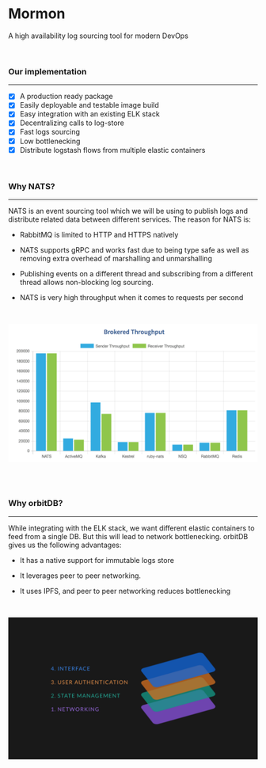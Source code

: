 # Mormon
A high availability log sourcing tool for modern DevOps

<br />

### Our implementation
---

- [X] A production ready package
- [X] Easily deployable and testable image build
- [X] Easy integration with an existing ELK stack
- [X] Decentralizing calls to log-store
- [X] Fast logs sourcing
- [X] Low bottlenecking
- [X] Distribute logstash flows from multiple elastic containers

<br />

### Why NATS?
---
NATS is an event sourcing tool which we will be using to publish logs and distribute related data between different services. The reason for NATS is:

* RabbitMQ is limited to HTTP and HTTPS natively

* NATS supports gRPC and works fast due to being type safe as well as removing extra overhead of marshalling and unmarshalling

* Publishing events on a different thread and subscribing from a different thread allows non-blocking log sourcing.

* NATS is very high throughput when it comes to requests per second

<br />

![NATS](./images/nats.png)

<br />
<br />

### Why orbitDB?
---
While integrating with the ELK stack, we want different elastic containers to feed from a single DB. But this will lead to network bottlenecking. orbitDB gives us the following advantages:

* It has a native support for immutable logs store

* It leverages peer to peer networking.

* It uses IPFS, and peer to peer networking reduces bottlenecking


<br />

![orbitDB layers](./images/orbitDB1.png)


<br />


